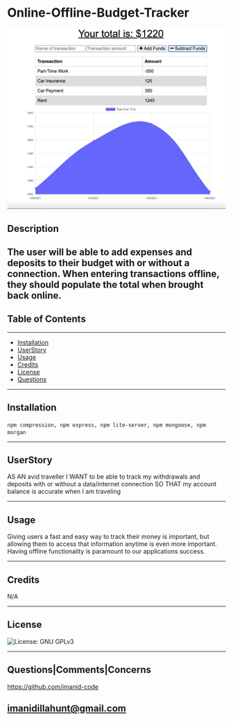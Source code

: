 

# Online-Offline-Budget-Tracker
![preview](public/assets/img/preview.png)
## Description

   The user will be able to add expenses and deposits to their budget with or without a connection. When entering transactions offline, they should populate the total when brought back online.
---

    
## Table of Contents 
     
---
* [Installation](#Installation)
* [UserStory](#UserStory)
* [Usage](#Usage)
* [Credits](#Credits)
* [License](#License)
* [Questions](#Questions|Comments|Concerns)
    
---
## Installation

```npm compression, npm express, npm lite-server, npm mongoose, npm morgan```

---

## UserStory

AS AN avid traveller
I WANT to be able to track my withdrawals and deposits with or without a data/internet connection
SO THAT my account balance is accurate when I am traveling



---

## Usage 

Giving users a fast and easy way to track their money is important, but allowing them to access that information anytime is even more important. Having offline functionality is paramount to our applications success.

---


## Credits 

N/A

---



## License

![License: GNU GPLv3](https://img.shields.io/badge/License-GNU-ff69b4.svg)




---

## Questions|Comments|Concerns

https://github.com/imanid-code

imanidillahunt@gmail.com	
---
